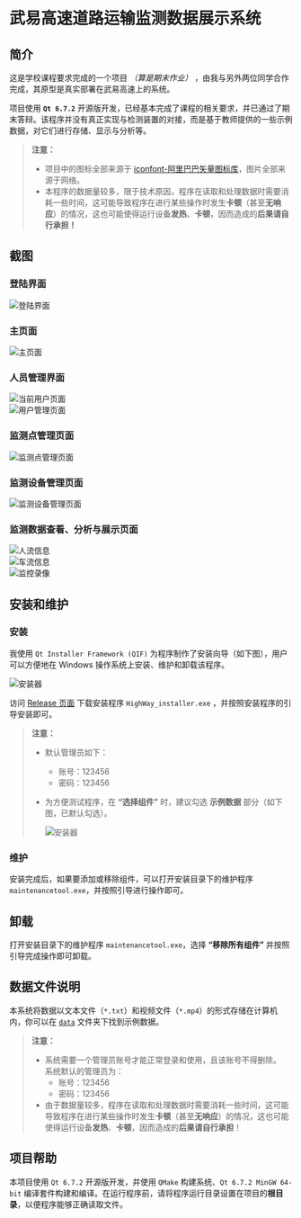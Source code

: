 # 武易高速道路运输监测数据展示系统

## 简介

这是学校课程要求完成的一个项目 *（算是期末作业）* ，由我与另外两位同学合作完成，其原型是真实部署在武易高速上的系统。

项目使用 **`Qt 6.7.2`** 开源版开发，已经基本完成了课程的相关要求，并已通过了期末答辩。该程序并没有真正实现与检测装置的对接，而是基于教师提供的一些示例数据，对它们进行存储、显示与分析等。

> **注意：**
>
> - 项目中的图标全部来源于 [iconfont-阿里巴巴矢量图标库](https://www.iconfont.cn/)，图片全部来源于网络。
> - 本程序的数据量较多，限于技术原因，程序在读取和处理数据时需要消耗一些时间，这可能导致程序在进行某些操作时发生**卡顿**（甚至**无响应**）的情况，这也可能使得运行设备**发热**、**卡顿**，因而造成的**后果请自行承担！**

## 截图

### 登陆界面

![登陆界面](<screenshots/login page.png>)

### 主页面

![主页面](<screenshots/home page.png>)

### 人员管理界面

![当前用户页面](<screenshots/current user page.png>)  
![用户管理页面](<screenshots/manage page.png>)

### 监测点管理页面

![监测点管理页面](<screenshots/place page.png>)

### 监测设备管理页面

![监测设备管理页面](<screenshots/device page.png>)

### 监测数据查看、分析与展示页面

![人流信息](<screenshots/person page.png>)  
![车流信息](<screenshots/car page.png>)  
![监控录像](<screenshots/video page.png>)

## 安装和维护

### 安装

我使用 `Qt Installer Framework (QIF)` 为程序制作了安装向导（如下图），用户可以方便地在 Windows 操作系统上安装、维护和卸载该程序。

![安装器](screenshots/installer.png)

访问 [Release 页面](https://github.com/Steel-Yao/HighWay/releases) 下载安装程序 `HighWay_installer.exe` ，并按照安装程序的引导安装即可。

> **注意：**
>
> - 默认管理员如下：
>   - 账号：123456
>   - 密码：123456
>
> - 为方便测试程序，在 **“选择组件”** 时，建议勾选 **示例数据** 部分（如下图，已默认勾选）。
>
>   ![安装器](screenshots/installer_2.png)

### 维护

安装完成后，如果要添加或移除组件，可以打开安装目录下的维护程序 `maintenancetool.exe`，并按照引导进行操作即可。

## 卸载

打开安装目录下的维护程序 `maintenancetool.exe`，选择 **“移除所有组件”** 并按照引导完成操作即可卸载。

## 数据文件说明

本系统将数据以文本文件（`*.txt`）和视频文件（`*.mp4`）的形式存储在计算机内，你可以在 [`data`](data) 文件夹下找到示例数据。

> **注意：**
>
> - 系统需要一个管理员账号才能正常登录和使用，且该账号不得删除。  
>   系统默认的管理员为：
>   - 账号：123456
>   - 密码：123456
> - 由于数据量较多，程序在读取和处理数据时需要消耗一些时间，这可能导致程序在进行某些操作时发生**卡顿**（甚至**无响应**）的情况，这也可能使得运行设备**发热**、**卡顿**，因而造成的**后果请自行承担**！

## 项目帮助

本项目使用 `Qt 6.7.2` 开源版开发，并使用 `QMake` 构建系统、`Qt 6.7.2 MinGW 64-bit` 编译套件构建和编译。在运行程序前，请将程序运行目录设置在项目的**根目录**，以便程序能够正确读取文件。
